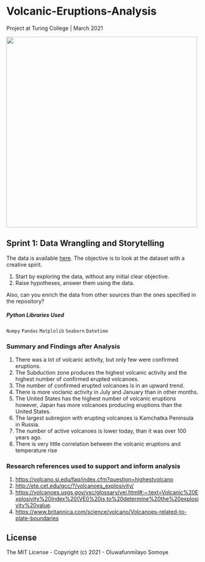 # Volcanic-Eruptions-Analysis
Project at Turing College | March 2021
<div><img src="https://live.staticflickr.com/5626/22168833761_a36d88de4b_b.jpg" width=500 /></div>

## Sprint 1: Data Wrangling and Storytelling
The data is available [here](https://github.com/rfordatascience/tidytuesday/tree/master/data/2020/2020-05-12).
The objective is to look at the dataset with a creative spirit. 
1. Start by exploring the data, without any initial clear objective.
2. Raise hypotheses, answer them using the data.

Also, can you enrich the data from other sources than the ones specified in the repository? 

##### Python Libraries Used

``` Numpy ```
``` Pandas ```
``` Matplolib ```
``` Seaborn ```
``` Datetime ```

### Summary and Findings after Analysis
1. There was a lot of volcanic activity, but only few were confirmed eruptions. 
2. The Subduction zone produces the highest volcanic activity and the highest number of confirmed erupted volcanoes.
3. The number of confirmed erupted volcanoes is in an upward trend.
4. There is more voclanic activity in July and January than in other months.
5. The United States has the highest number of volcanic eruptions however, Japan has more volcanoes producing eruptions than the United States.
6. The largest subregion with erupting volcanoes is Kamchatka Peninsula in Russia. 
7. The number of active volcanoes is lower today, than it was over 100 years ago.
8. There is very little correlation between the volcanic eruptions and temperature rise


### Research references used to support and inform analysis
1. https://volcano.si.edu/faq/index.cfm?question=highestvolcano
2. http://ete.cet.edu/gcc/?/volcanoes_explosivity/
3. https://volcanoes.usgs.gov/vsc/glossary/vei.html#:~:text=Volcanic%20Explosivity%20Index%20(VEI)%20is,to%20determine%20the%20explosivity%20value.
4. https://www.britannica.com/science/volcano/Volcanoes-related-to-plate-boundaries




## License
The MIT License - Copyright (c) 2021 - Oluwafunmilayo Somoye
